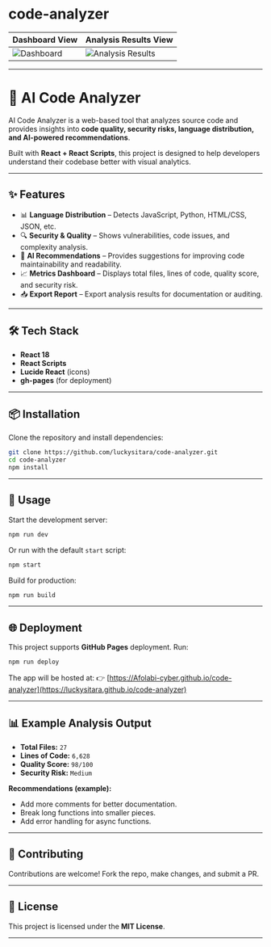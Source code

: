 # code-analyzer


| Dashboard View                                                                                          | Analysis Results View                                                                                          |
| ------------------------------------------------------------------------------------------------------- | -------------------------------------------------------------------------------------------------------------- |
| ![Dashboard](https://raw.githubusercontent.com/luckysitara/code-analyzer/main/public/Screenshot1.png) | ![Analysis Results](https://raw.githubusercontent.com/luckysitara/code-analyzer/main/public/Screenshot2.png) |


---

# 🚀 AI Code Analyzer

AI Code Analyzer is a web-based tool that analyzes source code and provides insights into **code quality, security risks, language distribution, and AI-powered recommendations**.

Built with **React + React Scripts**, this project is designed to help developers understand their codebase better with visual analytics.

---

## ✨ Features

* 📊 **Language Distribution** – Detects JavaScript, Python, HTML/CSS, JSON, etc.
* 🔍 **Security & Quality** – Shows vulnerabilities, code issues, and complexity analysis.
* 🤖 **AI Recommendations** – Provides suggestions for improving code maintainability and readability.
* 📈 **Metrics Dashboard** – Displays total files, lines of code, quality score, and security risk.
* 📥 **Export Report** – Export analysis results for documentation or auditing.

---

## 🛠️ Tech Stack

* **React 18**
* **React Scripts**
* **Lucide React** (icons)
* **gh-pages** (for deployment)

---

## 📦 Installation

Clone the repository and install dependencies:

```bash
git clone https://github.com/luckysitara/code-analyzer.git
cd code-analyzer
npm install
```

---

## 🚀 Usage

Start the development server:

```bash
npm run dev
```

Or run with the default `start` script:

```bash
npm start
```

Build for production:

```bash
npm run build
```

---

## 🌐 Deployment

This project supports **GitHub Pages** deployment. Run:

```bash
npm run deploy
```

The app will be hosted at:
👉 [https://Afolabi-cyber.github.io/code-analyzer](https://luckysitara.github.io/code-analyzer)

---

## 📊 Example Analysis Output

* **Total Files:** `27`
* **Lines of Code:** `6,628`
* **Quality Score:** `98/100`
* **Security Risk:** `Medium`

**Recommendations (example):**

* Add more comments for better documentation.
* Break long functions into smaller pieces.
* Add error handling for async functions.

---


## 🤝 Contributing

Contributions are welcome! Fork the repo, make changes, and submit a PR.

---

## 📜 License

This project is licensed under the **MIT License**.

---
